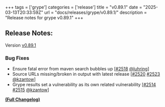 +++
tags = ['grype']
categories = ['release']
title = "v0.89.1"
date = "2025-03-13T20:33:59Z"
url = "docs/releases/grype/v0.89.1/"
description = "Release notes for grype v0.89.1"
+++

## Release Notes:
Version [v0.89.1](https://github.com/anchore/grype/releases/tag/v0.89.1)

### Bug Fixes

- Ensure fatal error from maven search bubbles up [[#2518](https://github.com/anchore/grype/pull/2518) [@luhring](https://github.com/luhring)]
- Source URLs missing/broken in output with latest release [[#2520](https://github.com/anchore/grype/issues/2520) [#2523](https://github.com/anchore/grype/pull/2523) [@kzantow](https://github.com/kzantow)]
- Grype results set a vulnerability as its own related vulnerability [[#2514](https://github.com/anchore/grype/issues/2514) [#2515](https://github.com/anchore/grype/pull/2515) [@kzantow](https://github.com/kzantow)]

**[(Full Changelog)](https://github.com/anchore/grype/compare/v0.89.0...v0.89.1)**
